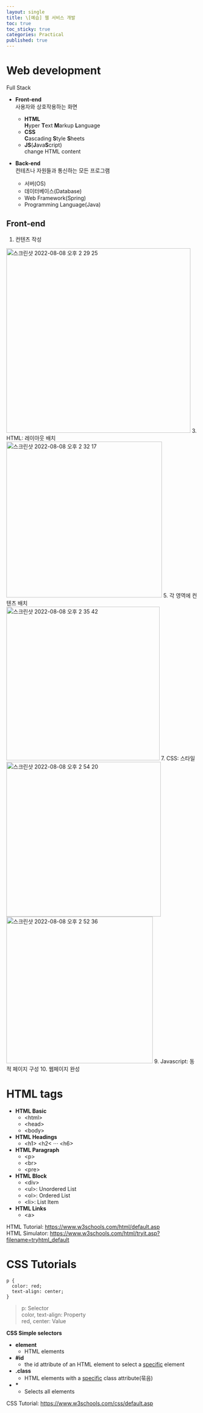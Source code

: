 ```yaml
---
layout: single
title: \[예습] 웹 서비스 개발
toc: true
toc_sticky: true
categories: Practical
published: true
---
```


# Web development

Full Stack
* **Front-end**<br/>
  사용자와 상호작용하는 화면
  * **HTML**<br/>
    **H**yper **T**ext **M**arkup **L**anguage
  * **CSS**<br/>
    **C**ascading **S**tyle **S**heets
  * **JS**(**J**ava**S**cript)<br/>
    change HTML content
  
* **Back-end**<br/>
  컨테츠나 자원들과 통신하는 모든 프로그램
  * 서버(OS)
  * 데이터베이스(Database)
  * Web Framework(Spring)
  * Programming Language(Java)

## Front-end
1. 컨텐츠 작성<br/>
<img width="483" alt="스크린샷 2022-08-08 오후 2 29 25" src="https://user-images.githubusercontent.com/63464299/183352377-724456ad-4eb0-4587-a966-509368614f12.png">
3. HTML: 레이아웃 배치<br/>
<img width="408" alt="스크린샷 2022-08-08 오후 2 32 17" src="https://user-images.githubusercontent.com/63464299/183352392-c766da34-40c1-4e2a-a707-1c808f524f34.png">
5. 각 영역에 컨텐츠 배치<br/>
<img width="402" alt="스크린샷 2022-08-08 오후 2 35 42" src="https://user-images.githubusercontent.com/63464299/183352407-ee6e87a9-d464-4443-849b-f4f6f27d104b.png">
7. CSS: 스타일<br/>
<img width="405" alt="스크린샷 2022-08-08 오후 2 54 20" src="https://user-images.githubusercontent.com/63464299/183352462-78207836-b9a0-4585-90f2-1d4baec0a36d.png"><br/>
<img width="384" alt="스크린샷 2022-08-08 오후 2 52 36" src="https://user-images.githubusercontent.com/63464299/183352476-9ed5e71e-863d-4f40-8a5f-f103a0b93ba8.png">
9. Javascript: 동적 페이지 구성
10. 웹페이지 완성


# HTML tags
* **HTML Basic**
  * &#60;html&#62; 
  * &#60;head&#62; 
  * &#60;body&#62;
* **HTML Headings**
  * &#60;h1&#62; &#60;h2&#60; ⋅⋅⋅ &#60;h6&#62;
* **HTML Paragraph**
  * &#60;p&#62; 
  * &#60;br&#62; 
  * &#60;pre&#62;
* **HTML Block**
  * &#60;div&#62; 
  * &#60;ul&#62;: Unordered List
  * &#60;ol&#62;: Ordered List
  * &#60;li&#62;: List Item
* **HTML Links**
  * &#60;a&#62;  

HTML Tutorial: <https://www.w3schools.com/html/default.asp><br/>
HTML Simulator: <https://www.w3schools.com/html/tryit.asp?filename=tryhtml_default>

# CSS Tutorials
```
p {
  color: red;
  text-align: center;
}
```
> p: Selector<br/>
> color, text-align: Property<br/>
> red, center: Value

**CSS Simple selectors**
* **element**
  * HTML elements
* **#id**
  * the id attribute of an HTML element to select a <u>specific</u> element
* **.class**
  * HTML elements with a <u>specific</u> class attribute(묶음)
* **&#42;**
  * Selects all elements
  
CSS Tutorial: <https://www.w3schools.com/css/default.asp>
